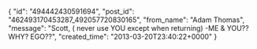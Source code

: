  {
   "id": "494442430591694",
   "post_id": "462493170453287_492057720830165",
   "from_name": "Adam Thomas",
   "message": "Scott,  ( never use YOU except when returning) -ME & YOU?? WHY? EGO??",
   "created_time": "2013-03-20T23:40:22+0000"
 }
